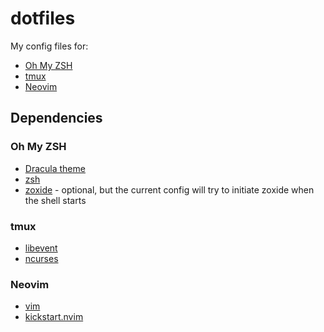# dotfiles
My config files for:
- [Oh My ZSH](https://github.com/ohmyzsh/ohmyzsh)
- [tmux](https://github.com/tmux/tmux/)
- [Neovim](https://github.com/neovim/neovim)

## Dependencies
### Oh My ZSH
- [Dracula theme](https://draculatheme.com/zsh)
- [zsh](https://github.com/ohmyzsh/ohmyzsh/wiki/Installing-ZSH)
- [zoxide](https://github.com/ajeetdsouza/zoxide) - optional, but the current config will try to initiate zoxide when the shell starts 

### tmux
- [libevent](https://github.com/libevent/libevent/releases/tag/release-2.1.12-stable)
- [ncurses](https://invisible-mirror.net/archives/ncurses/)

### Neovim
- [vim](https://www.vim.org/download.php)
- [kickstart.nvim](https://github.com/nvim-lua/kickstart.nvim)
